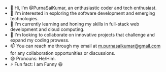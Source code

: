 - 👋 Hi, I'm @PurnaSaiKumar, an enthusiastic coder and tech enthusiast.
- 👀 I'm interested in exploring the software development and emerging technologies.
- 🌱 I'm currently learning and honing my skills in full-stack web development and cloud computing.
- 💞️ I'm looking to collaborate on innovative projects that challenge and expand my coding prowess.
- 📫 You can reach me through my email at m.purnasaikumar@gmail.com for any collaboration opportunities or discussions.
- 😄 Pronouns: He/Him. 
- ⚡ Fun fact: I am Funny 😆


<!---
PurnaSaiKumar/PurnaSaiKumar is a ✨ special ✨ repository because its `README.md` (this file) appears on your GitHub profile.
You can click the Preview link to take a look at your changes.
--->
